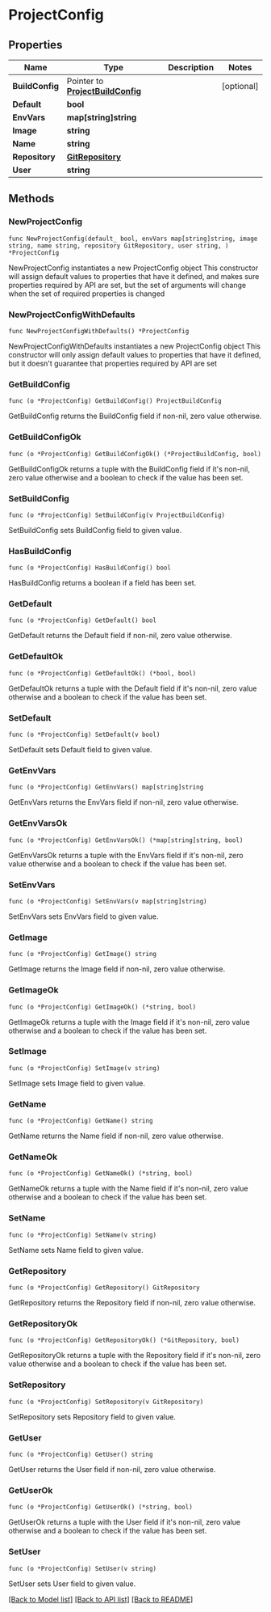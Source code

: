 # ProjectConfig

## Properties

Name | Type | Description | Notes
------------ | ------------- | ------------- | -------------
**BuildConfig** | Pointer to [**ProjectBuildConfig**](ProjectBuildConfig.md) |  | [optional] 
**Default** | **bool** |  | 
**EnvVars** | **map[string]string** |  | 
**Image** | **string** |  | 
**Name** | **string** |  | 
**Repository** | [**GitRepository**](GitRepository.md) |  | 
**User** | **string** |  | 

## Methods

### NewProjectConfig

`func NewProjectConfig(default_ bool, envVars map[string]string, image string, name string, repository GitRepository, user string, ) *ProjectConfig`

NewProjectConfig instantiates a new ProjectConfig object
This constructor will assign default values to properties that have it defined,
and makes sure properties required by API are set, but the set of arguments
will change when the set of required properties is changed

### NewProjectConfigWithDefaults

`func NewProjectConfigWithDefaults() *ProjectConfig`

NewProjectConfigWithDefaults instantiates a new ProjectConfig object
This constructor will only assign default values to properties that have it defined,
but it doesn't guarantee that properties required by API are set

### GetBuildConfig

`func (o *ProjectConfig) GetBuildConfig() ProjectBuildConfig`

GetBuildConfig returns the BuildConfig field if non-nil, zero value otherwise.

### GetBuildConfigOk

`func (o *ProjectConfig) GetBuildConfigOk() (*ProjectBuildConfig, bool)`

GetBuildConfigOk returns a tuple with the BuildConfig field if it's non-nil, zero value otherwise
and a boolean to check if the value has been set.

### SetBuildConfig

`func (o *ProjectConfig) SetBuildConfig(v ProjectBuildConfig)`

SetBuildConfig sets BuildConfig field to given value.

### HasBuildConfig

`func (o *ProjectConfig) HasBuildConfig() bool`

HasBuildConfig returns a boolean if a field has been set.

### GetDefault

`func (o *ProjectConfig) GetDefault() bool`

GetDefault returns the Default field if non-nil, zero value otherwise.

### GetDefaultOk

`func (o *ProjectConfig) GetDefaultOk() (*bool, bool)`

GetDefaultOk returns a tuple with the Default field if it's non-nil, zero value otherwise
and a boolean to check if the value has been set.

### SetDefault

`func (o *ProjectConfig) SetDefault(v bool)`

SetDefault sets Default field to given value.


### GetEnvVars

`func (o *ProjectConfig) GetEnvVars() map[string]string`

GetEnvVars returns the EnvVars field if non-nil, zero value otherwise.

### GetEnvVarsOk

`func (o *ProjectConfig) GetEnvVarsOk() (*map[string]string, bool)`

GetEnvVarsOk returns a tuple with the EnvVars field if it's non-nil, zero value otherwise
and a boolean to check if the value has been set.

### SetEnvVars

`func (o *ProjectConfig) SetEnvVars(v map[string]string)`

SetEnvVars sets EnvVars field to given value.


### GetImage

`func (o *ProjectConfig) GetImage() string`

GetImage returns the Image field if non-nil, zero value otherwise.

### GetImageOk

`func (o *ProjectConfig) GetImageOk() (*string, bool)`

GetImageOk returns a tuple with the Image field if it's non-nil, zero value otherwise
and a boolean to check if the value has been set.

### SetImage

`func (o *ProjectConfig) SetImage(v string)`

SetImage sets Image field to given value.


### GetName

`func (o *ProjectConfig) GetName() string`

GetName returns the Name field if non-nil, zero value otherwise.

### GetNameOk

`func (o *ProjectConfig) GetNameOk() (*string, bool)`

GetNameOk returns a tuple with the Name field if it's non-nil, zero value otherwise
and a boolean to check if the value has been set.

### SetName

`func (o *ProjectConfig) SetName(v string)`

SetName sets Name field to given value.


### GetRepository

`func (o *ProjectConfig) GetRepository() GitRepository`

GetRepository returns the Repository field if non-nil, zero value otherwise.

### GetRepositoryOk

`func (o *ProjectConfig) GetRepositoryOk() (*GitRepository, bool)`

GetRepositoryOk returns a tuple with the Repository field if it's non-nil, zero value otherwise
and a boolean to check if the value has been set.

### SetRepository

`func (o *ProjectConfig) SetRepository(v GitRepository)`

SetRepository sets Repository field to given value.


### GetUser

`func (o *ProjectConfig) GetUser() string`

GetUser returns the User field if non-nil, zero value otherwise.

### GetUserOk

`func (o *ProjectConfig) GetUserOk() (*string, bool)`

GetUserOk returns a tuple with the User field if it's non-nil, zero value otherwise
and a boolean to check if the value has been set.

### SetUser

`func (o *ProjectConfig) SetUser(v string)`

SetUser sets User field to given value.



[[Back to Model list]](../README.md#documentation-for-models) [[Back to API list]](../README.md#documentation-for-api-endpoints) [[Back to README]](../README.md)


